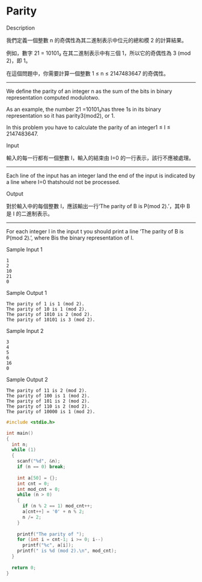 # Parity

Description

我們定義一個整數 n 的奇偶性為其二進制表示中位元的總和模 2 的計算結果。

例如，數字 21 = 10101₂ 在其二進制表示中有三個 1，所以它的奇偶性為 3 (mod 2)，即 1。

在這個問題中，你需要計算一個整數 1 ≤ n ≤ 2147483647 的奇偶性。

- ------------------------------------------------------------------------------

We define the parity of an integer n as the sum of the bits in binary representation computed modulotwo.

As an example, the number 21 =10101₂has three 1s in its binary representation so it has parity3(mod2), or 1.

In this problem you have to calculate the parity of an integer1 ≤ I ≤ 2147483647.

Input

輸入的每一行都有一個整數 I，輸入的結束由 I=0 的一行表示，該行不應被處理。

- ------------------------------------------------------------------------------

Each line of the input has an integer Iand the end of the input is indicated by a line where I=0 thatshould not be processed.

Output

對於輸入中的每個整數 I，應該輸出一行‘The parity of B is P(mod 2).’，其中 B 是 I 的二進制表示。

- ------------------------------------------------------------------------------

For each integer I in the input t you should print a line ‘The parity of B is P(mod 2).’, where Bis the binary representation of I.

Sample Input 1

```
1
2
10
21
0

```

Sample Output 1

```
The parity of 1 is 1 (mod 2).
The parity of 10 is 1 (mod 2).
The parity of 1010 is 2 (mod 2).
The parity of 10101 is 3 (mod 2).

```

Sample Input 2

```
3
4
5
6
16
0

```

Sample Output 2

```
The parity of 11 is 2 (mod 2).
The parity of 100 is 1 (mod 2).
The parity of 101 is 2 (mod 2).
The parity of 110 is 2 (mod 2).
The parity of 10000 is 1 (mod 2).
```

```c
#include <stdio.h>

int main()
{
  int n;
  while (1)
  {
    scanf("%d", &n);
    if (n == 0) break;
    
    int a[50] = {};
    int cnt = 0;
    int mod_cnt = 0;
    while (n > 0)
    {
      if (n % 2 == 1) mod_cnt++;
      a[cnt++] = '0' + n % 2;
      n /= 2;
    }
    
    printf("The parity of ");
    for (int i = cnt-1; i >= 0; i--)
      printf("%c", a[i]);
    printf(" is %d (mod 2).\n", mod_cnt);
  }
  
  return 0;
}

```